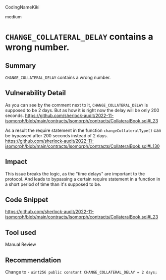 CodingNameKiki

medium

# `CHANGE_COLLATERAL_DELAY` contains a wrong number.

## Summary
`CHANGE_COLLATERAL_DELAY` contains a wrong number.

## Vulnerability Detail
As you can see by the comment next to it, `CHANGE_COLLATERAL_DELAY` is supposed to be 2 days. 
But as how it is right now the delay will be only 200 seconds. 
https://github.com/sherlock-audit/2022-11-isomorph/blob/main/contracts/Isomorph/contracts/CollateralBook.sol#L23

As a result the require statement in the function `changeCollateralType()` can be bypassed after 200 seconds instead of 2 days.
https://github.com/sherlock-audit/2022-11-isomorph/blob/main/contracts/Isomorph/contracts/CollateralBook.sol#L130

## Impact
This issue breaks the logic, as the "time delays" are important to the protocol.
And leads to bypassing a certain require statement in a function in a short period of time than it's supposed to be.

## Code Snippet

https://github.com/sherlock-audit/2022-11-isomorph/blob/main/contracts/Isomorph/contracts/CollateralBook.sol#L23

## Tool used

Manual Review

## Recommendation
Change to - `uint256 public constant CHANGE_COLLATERAL_DELAY = 2 days;`